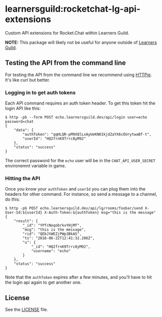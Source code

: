 # learnersguild:rocketchat-lg-api-extensions

Custom API extensions for Rocket.Chat within Learners Guild.

**NOTE:** This package will likely not be useful for anyone outside of [Learners Guild][learnersguild].

## Testing the API from the command line

For testing the API from the command line we recommend using [HTTPie][HTTPie]. It's like curl but better.

### Logging in to get auth tokens

Each API command requires an auth token header. To get this token hit the login API like this:

```
$ http -pb --form POST echo.learnersguild.dev/api/login user=echo password=chat
{
    "data": {
        "authToken": "qqHLQR-pM9XQlLxAyUeKN01kjdZaYX6cOUrytwaBf-t",
        "userId": "HQ2frnK9Trrc8yM92"
    },
    "status": "success"
}
```

The correct password for the `echo` user will be in the `CHAT_API_USER_SECRET` environemnt variable in game.

### Hitting the API

Once you know your `authToken` and `userId` you can plug them into the headers for other command. For instance, so send a message to a channel, do this:

```
$ http -pb POST echo.learnersguild.dev/api/lg/rooms/foobar/send X-User-Id:${userId} X-Auth-Token:${authToken} msg="this is the message"
{
    "result": {
        "_id": "YPfcNoqobrkvYHjMf",
        "msg": "this is the message",
        "rid": "QEbJtWEZjPWp3BkAS",
        "ts": "2016-06-22T12:41:32.206Z",
        "u": {
            "_id": "HQ2frnK9Trrc8yM92",
            "username": "echo"
        }
    },
    "status": "success"
}
```

Note that the `authToken` expires after a few minutes, and you'll have to hit the login api again to get another one.

## License

See the [LICENSE](./LICENSE) file.


[IDM]: https://github.com/LearnersGuild/idm
[Rocket.Chat]: https://github.com/LearnersGuild/Rocket.Chat
[learnersguild]: https://www.learnersguild.org/
[HTTPie]: https://github.com/jkbrzt/httpie
